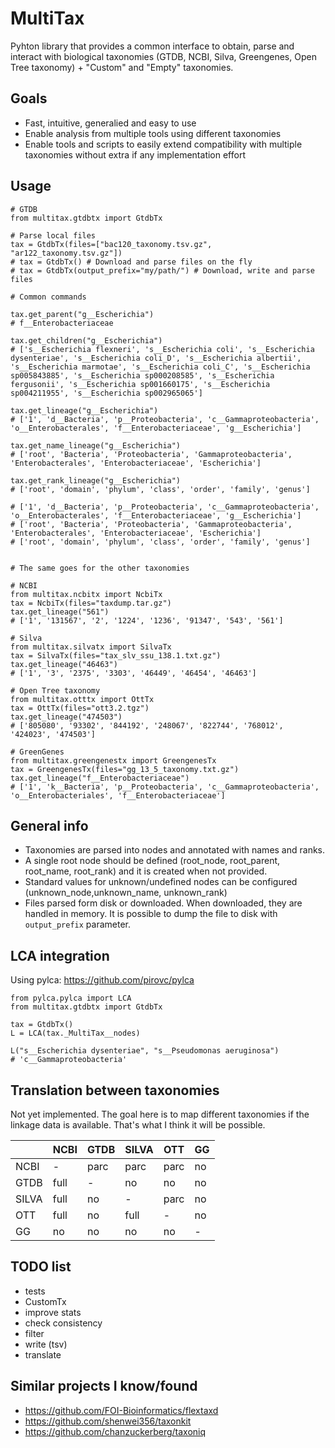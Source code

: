 # MultiTax

Pyhton library that provides a common interface to obtain, parse and interact with biological taxonomies (GTDB, NCBI, Silva, Greengenes, Open Tree taxonomy) + "Custom" and "Empty" taxonomies. 

## Goals
 
 - Fast, intuitive, generalied and easy to use
 - Enable analysis from multiple tools using different taxonomies
 - Enable tools and scripts to easily extend compatibility with multiple taxonomies without extra if any implementation effort

## Usage

    # GTDB
    from multitax.gtdbtx import GtdbTx
    
    # Parse local files
    tax = GtdbTx(files=["bac120_taxonomy.tsv.gz", "ar122_taxonomy.tsv.gz"])
    # tax = GtdbTx() # Download and parse files on the fly
    # tax = GtdbTx(output_prefix="my/path/") # Download, write and parse files
    
    # Common commands
    
    tax.get_parent("g__Escherichia")
    # f__Enterobacteriaceae
    
    tax.get_children("g__Escherichia")
    # ['s__Escherichia flexneri', 's__Escherichia coli', 's__Escherichia dysenteriae', 's__Escherichia coli_D', 's__Escherichia albertii', 's__Escherichia marmotae', 's__Escherichia coli_C', 's__Escherichia sp005843885', 's__Escherichia sp000208585', 's__Escherichia fergusonii', 's__Escherichia sp001660175', 's__Escherichia sp004211955', 's__Escherichia sp002965065']

    tax.get_lineage("g__Escherichia")
    # ['1', 'd__Bacteria', 'p__Proteobacteria', 'c__Gammaproteobacteria', 'o__Enterobacterales', 'f__Enterobacteriaceae', 'g__Escherichia']

    tax.get_name_lineage("g__Escherichia")
    # ['root', 'Bacteria', 'Proteobacteria', 'Gammaproteobacteria', 'Enterobacterales', 'Enterobacteriaceae', 'Escherichia']

    tax.get_rank_lineage("g__Escherichia")
    # ['root', 'domain', 'phylum', 'class', 'order', 'family', 'genus']

    # ['1', 'd__Bacteria', 'p__Proteobacteria', 'c__Gammaproteobacteria', 'o__Enterobacterales', 'f__Enterobacteriaceae', 'g__Escherichia']
    # ['root', 'Bacteria', 'Proteobacteria', 'Gammaproteobacteria', 'Enterobacterales', 'Enterobacteriaceae', 'Escherichia']
    # ['root', 'domain', 'phylum', 'class', 'order', 'family', 'genus']
    

    # The same goes for the other taxonomies

    # NCBI
    from multitax.ncbitx import NcbiTx
    tax = NcbiTx(files="taxdump.tar.gz")
    tax.get_lineage("561")    
    # ['1', '131567', '2', '1224', '1236', '91347', '543', '561']

    # Silva
    from multitax.silvatx import SilvaTx
    tax = SilvaTx(files="tax_slv_ssu_138.1.txt.gz")
    tax.get_lineage("46463")    
    # ['1', '3', '2375', '3303', '46449', '46454', '46463']

    # Open Tree taxonomy
    from multitax.otttx import OttTx
    tax = OttTx(files="ott3.2.tgz")
    tax.get_lineage("474503")
    # ['805080', '93302', '844192', '248067', '822744', '768012', '424023', '474503']

    # GreenGenes
    from multitax.greengenestx import GreengenesTx
    tax = GreengenesTx(files="gg_13_5_taxonomy.txt.gz")
    tax.get_lineage("f__Enterobacteriaceae")
    # ['1', 'k__Bacteria', 'p__Proteobacteria', 'c__Gammaproteobacteria', 'o__Enterobacteriales', 'f__Enterobacteriaceae']

## General info

 - Taxonomies are parsed into nodes and annotated with names and ranks.
 - A single root node should be defined (root_node, root_parent, root_name, root_rank) and it is created when not provided.
 - Standard values for unknown/undefined nodes can be configured (unknown_node,unknown_name, unknown_rank)
 - Files parsed form disk or downloaded. When downloaded, they are handled in memory. It is possible to dump the file to disk with `output_prefix` parameter.

## LCA integration

Using pylca: https://github.com/pirovc/pylca

    from pylca.pylca import LCA
    from multitax.gtdbtx import GtdbTx

    tax = GtdbTx()
    L = LCA(tax._MultiTax__nodes)

    L("s__Escherichia dysenteriae", "s__Pseudomonas aeruginosa")
    # 'c__Gammaproteobacteria'
    
## Translation between taxonomies

Not yet implemented. The goal here is to map different taxonomies if the linkage data is available. That's what I think it will be possible.

 |        |NCBI   |GTDB   |SILVA   |OTT   |GG  |
 |--------|-------|-------|--------|------|----|
 |NCBI    |-      |parc   |parc    |parc  |no  |
 |GTDB    |full   |-      |no      |no    |no  |
 |SILVA   |full   |no     |-       |parc  |no  |
 |OTT     |full   |no     |full    |-     |no  |
 |GG      |no     |no     |no      |no    |-   |


## TODO list

- tests
- CustomTx
- improve stats
- check consistency
- filter
- write (tsv)
- translate

## Similar projects I know/found

- https://github.com/FOI-Bioinformatics/flextaxd
- https://github.com/shenwei356/taxonkit
- https://github.com/chanzuckerberg/taxoniq
